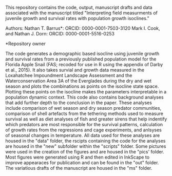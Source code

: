 This repository contains the code, output, manuscript drafts and data associated with the manuscript titled "Interpreting field measurments of juvenile growth and survival rates with population growth isoclines."

Authors:
Nathan T. Barrus*: ORCID: 0000-0001-7503-3120
Mark I. Cook,
and Nathan J. Dorn: ORCID: 0000-0001-5516-0253

*Repository owner

The code generates a demographic based isocline using juvenile growth and survival rates from a previously published population model for the Florida Apple Snail (FAS; recoded for use in R using the appendix of Darby et al., 2015). It also takes survial and growth data measured in the Loxahatchee Impoundment Landscape Assessment and the Waterconservation Area 3A of the Everglades during the dry and wet season and plots the combinations as points on the isocline state space. Plotting these points on the isocline makes the parameters interpretable in a population dynamic context. This code also contains background analyses that add further depth to the conclusion in the paper. These analyses include comparison of wet season and dry season predator communities, comparison of shell artefacts from the tethering methods used to measure survival as well as diet analyses of fish and greater sirens that help indentify which predators are most responsible for the survival patterns, calculation of growth rates from the regressions and cage experiments, and anlsyses of seasonal changes in temperature.  All data used for these analyses are housed in the "data" folder, the rscipts containing the code for the analyses are housed in the "new" subfolder within the "scripts" folder.  Some pictures were used in the creation of the figures and are housed in the "pics' folder. Most figures were generated using R and then edited in InkScape to improve appearaces for publication and can be found in the "out" folder.  The variatious drafts of the manuscript are housed in the "ms" folder.
